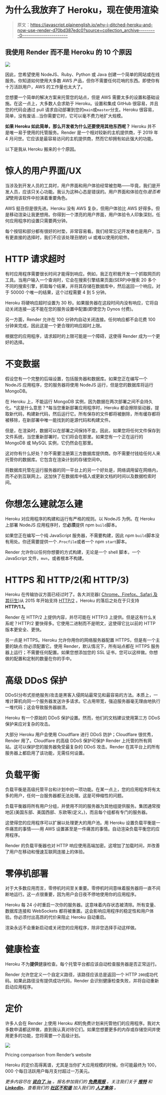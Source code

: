 # 为什么我放弃了 Heroku，现在使用渲染

> 原文：<https://javascript.plainenglish.io/why-i-ditched-heroku-and-now-use-render-d70bd387edc0?source=collection_archive---------0----------------------->

## 我使用 Render 而不是 Heroku 的 10 个原因

![](img/ec46b9f82ff95c0acce2b1cb6c90ba03.png)

因此，您希望使用 NodeJS、Ruby、Python 或 Java 创建一个简单的网站或在线服务。你知道如何使用大多数 AWS 产品，但你不需要任何花哨的东西。即使你有十万活跃用户，AWS 的工作量也太大了。

您想要一个简单的解决方案来托管您的站点，但是 AWS 需要太多的设置和基础设施。在这一点上，大多数人会求助于 Heroku。设置和集成 GitHub 很容易，并且您的代码会通过 pull 请求自动部署到您的`main`或`master`分支。Heroku 很容易，简单，没有废话…当你需要它时，它可以毫不费力地扩大规模。

**如果 Heroku 如此简单，那么开发者为什么还要使用其他东西呢？** Heroku 并不是唯一易于使用的托管服务。Render 是一个相对较新的主机提供商，于 2019 年 4 月问世。它应该是最容易访问的主机提供商，然而它却拥有如此强大的功能。

以下是我从 Heroku 搬来的十个原因。

# 惊人的用户界面/UX

当涉及到开发人员的工具时，用户界面和用户体验经常被忽略——毕竟，我们是开发人员，应该只关心功能。我认为这种心态是错误的。用户界面和体验在你*是否希望*使用该软件中扮演着重要角色。

AWS 挺丑但是很先进。Heroku 没有 AWS 复杂，但用户体验比 AWS 好得多。但是移动渲染让我更想用。你得到一个漂亮的用户界面，用户体验令人印象深刻，任何应用程序的设置只需要两分钟。

每个按钮和部分都有很好的衬垫，非常容易看。我们经常忘记开发者也是用户，当有更直接的选择时，我们不应该处理丑陋的 ui 或难以使用的软件。

# HTTP 请求超时

有时应用程序需要很长时间才能得到响应。例如，我正在积极开发一个抓取网页的工具。当用户输入一个查询时，它会在搜索引擎结果页面(SERP)中搜索 20 多个不同的搜索引擎，抓取每个结果，并将其存储在数据库中，然后返回一个响应。对于 50000 个唯一的结果，这个过程需要 4 到 5 分钟。

Heroku 将硬响应超时设置为 30 秒。如果服务器在这段时间内没有响应，它将自动关闭连接—这不能在您的服务设置中配置(即使您为 Dynos 付费)。

另一方面，Render 允许在 100 分钟内自动关闭连接。任何响应都不会花费 100 分钟来完成，因此这是一个更合理的响应超时上限。

根据您的应用程序，请求超时的上限可能是一个障碍，这使得 Render 成为一个更好的选择。

# 不变数据

假设您有一个完整的后端设置，包括服务器和数据库。如果您正在编写一个 NodeJS 应用程序，您的服务器将使用 NodeJS 运行，但是您的数据库将运行 MongoDB。

在 Heroku 上，不能运行 MongoDB 实例，因为数据在两次部署之间不会持久化。*这是什么意思？*每当您重新部署应用程序时，Heroku 都会擦除驱动器，提取新代码，构建新代码，然后运行它。所有保存的文件都将被删除，所有缓存都将被移除，在新部署中唯一能找到的是源代码和构建文件。

但是，在渲染时，数据可以在部署之间保持不变。因此，如果您将任何文件保存到文件系统，当您重新部署时，它们将会在那里。如果您有一个正在运行的 MongoDB 或 MySQL 实例，它仍然会在那里。

这对你有什么好处？你不需要注册第三方数据库提供商。你不需要付钱给任何人来托管你的数据库。它包含在渲染计划的存储空间中。

将数据库托管在运行服务器的同一平台上的另一个好处是，网络调用留在网络内，而不必到互联网上。这加快了在数据库中插入或更新文档的时间以及数据检索时间。

# 你想怎么建就怎么建

Heroku 对应用程序的构建和运行有严格的规则。以 NodeJS 为例。在 Heroku 上部署 NodeJS 应用程序时，您**必须**提供 npm `build`脚本。

如果您正在编写一个纯 JavaScript 服务器，不需要构建，因此 npm `build`脚本没有用处。你还需要提供一个`.Procfile`或者一个 npm `start`脚本。

Render 允许你以任何你想要的方式构建，无论是一个 shell 脚本，一个 JavaScript 文件，`mvn`，或者根本不构建。

# HTTPS 和 HTTP/2(和 HTTP/3)

Heroku 在传输协议方面已经过时了。各大浏览器( [Chrome、Firefox、Safari 及其衍生](https://medium.com/@thesoggywaffle/the-interesting-history-of-web-browsers-29c37604923b))从 2015 年开始支持 [HTTP/2](https://www.wikiwand.com/en/HTTP/2) 。Heroku 的落后之处在于只支持 **HTTP/1.1。**

Render 在 HTTP/2 上提供内容，并尽可能在 HTTP/3 上提供。但是这有什么关系呢？HTTP/2 要快得多。它使用二进制而不是明文，这使得它比以前的 HTTP 版本更安全、更快。

另一点是 HTTPS。Heroku 允许你用你的网络服务器配置 HTTPS，但是有一个主要的缺点:你必须配置它。使用 Render，默认情况下，所有站点都在 HTTPS 服务器上运行；不需要任何配置。如果您想添加您的 SSL 证书，您可以这样做。你想做的配置和定制的数量在你的手中。

# 高级 DDoS 保护

DDoS(分布式拒绝服务)攻击是黑客入侵网站最常见和最容易的方法。本质上，一堆计算机向同一个服务器发送许多请求。它占用带宽，强迫服务器毫无理由地执行一堆代码；这会导致服务器崩溃。

Heroku 有一个原始的 DDoS 保护设置。然而，他们的文档建议使用第三方 DDoS 保护来应对复杂的攻击。

大部分 Heroku 用户会使用 Cloudflare 进行 DDoS 防护；Cloudflare 很优秀，Render 用了。Cloudflare 的高级 DDoS 保护可保护 Render 上托管的所有网站。这可以保护您的服务器免受最复杂的 DDoS 攻击。Render 在其平台上的所有服务器上都启用了该功能，无需任何设置。

# 负载平衡

负载平衡是高级托管平台和计划中的一项功能。在某一点上，您的应用程序将有太多的用户，任何一台服务器都无法处理。这是可伸缩性的问题。

负载平衡器将所有用户分组，并使用不同的服务器为其他组提供服务。集团通常按地区(美国东部、美国西部、东欧等)定义。)，而且每个组都有专门的服务器。

这使得您的应用程序可以扩展以处理更大的用户池。用 Heroku 设置负载平衡是一件痛苦的事情——用 AWS 设置甚至是一件痛苦的事情。自动渲染负载平衡您的应用程序。

Render 的负载平衡器也对 HTTP 响应使用高端加密。这增加了加载时间，并改善了用户在移动和慢速互联网连接上的体验。

# 零停机部署

对于大多数应用而言，零停机时间至关重要。零停机时间意味着服务器将一直不间断地运行。这一点很重要，因为用户会日夜不停地使用你的应用程序。

Heroku 每 24 小时重启一次你的服务器。这意味着内存状态被清除。所有变量、数据库连接和 WebSockets 都将被重置。这会影响应用程序的稳定性和用户体验。你必须付出高昂的代价来阻止 Heroku 自动重启。

渲染永远不会重新启动或关闭您的应用程序，除非您选择手动这样做。

# 健康检查

Heroku 不为**提供**健康检查。每个托管平台都应该自动检查服务器是否正常运行。

Render 允许您定义一个自定义路径，该路径应该总是返回一个 HTTP `200`成功代码。如果此路径没有提供成功代码，Render 会识别健康检查失败，并将自动重新启动应用程序。

# 定价

许多人会在 Render 上使用 Heroku *和*的免费计划来托管他们的应用程序。我对大多数申请都这样做，直到我认真对待它们。如果您想要更多的内存或存储空间并使用更多的功能，您将需要一个高级计划。

![](img/3a395b126ff38051d2e3b9f33348b4b0.png)

Pricing comparison from Render’s website

Heroku 的定价高得离谱，尤其是当你扩大应用规模的时候。你可能最终为 100，000 个每日活跃用户每月支付超过一万美元。

*更多内容尽在* [***说白了. io***](https://plainenglish.io/) *。报名参加我们的* [***免费周报***](http://newsletter.plainenglish.io/) *。关注我们关于* [***推特***](https://twitter.com/inPlainEngHQ) *和*[***LinkedIn***](https://www.linkedin.com/company/inplainenglish/)*。查看我们的* [***社区不和谐***](https://discord.gg/GtDtUAvyhW) *加入我们的* [***人才集体***](https://inplainenglish.pallet.com/talent/welcome) *。*